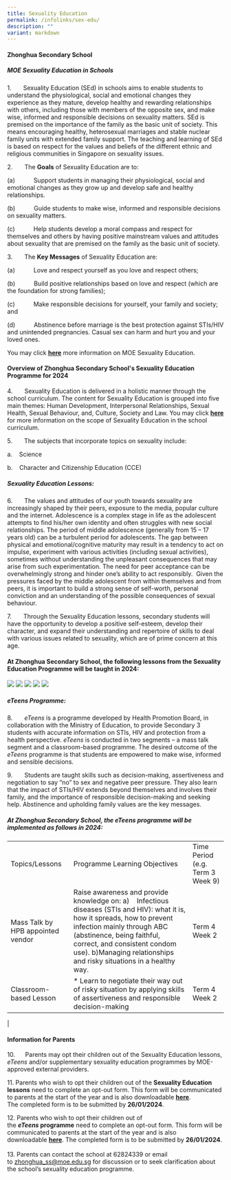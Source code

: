 ```yaml
---
title: Sexuality Education
permalink: /infolinks/sex-edu/
description: ""
variant: markdown
---
```

#### **Zhonghua Secondary School**

##### **MOE Sexuality Education in Schools** 
 

1.&nbsp;&nbsp;&nbsp;&nbsp;&nbsp;&nbsp; Sexuality Education (SEd) in schools aims to enable students to understand the physiological, social and emotional changes they experience as they mature, develop healthy and rewarding relationships with others, including those with members of the opposite sex, and make wise, informed and responsible decisions on sexuality matters. SEd is premised on the importance of the family as the basic unit of society. This means encouraging healthy, heterosexual marriages and stable nuclear family units with extended family support. The teaching and learning of SEd is based on respect for the values and beliefs of the different ethnic and religious communities in Singapore on sexuality issues.

2.&nbsp;&nbsp;&nbsp;&nbsp;&nbsp;&nbsp; The **Goals** of Sexuality Education are to:

(a)&nbsp;&nbsp;&nbsp;&nbsp;&nbsp;&nbsp;&nbsp;&nbsp;&nbsp;&nbsp; Support students in managing their physiological, social and emotional changes as they grow up and develop safe and healthy relationships.

(b)&nbsp;&nbsp;&nbsp;&nbsp;&nbsp;&nbsp;&nbsp;&nbsp;&nbsp;&nbsp; Guide students to make wise, informed and responsible decisions on sexuality matters.

(c)&nbsp;&nbsp;&nbsp;&nbsp;&nbsp;&nbsp;&nbsp;&nbsp;&nbsp;&nbsp; Help students develop a moral compass and respect for themselves and others by having positive mainstream values and attitudes about sexuality that are premised on the family as the basic unit of society.

3.&nbsp;&nbsp;&nbsp;&nbsp;&nbsp;&nbsp; The **Key Messages** of Sexuality Education are:

(a)&nbsp;&nbsp;&nbsp;&nbsp;&nbsp;&nbsp;&nbsp;&nbsp;&nbsp;&nbsp; Love and respect yourself as you love and respect others;

(b)&nbsp;&nbsp;&nbsp;&nbsp;&nbsp;&nbsp;&nbsp;&nbsp;&nbsp;&nbsp; Build positive relationships based on love and respect (which are the foundation for strong families);

(c)&nbsp;&nbsp;&nbsp;&nbsp;&nbsp;&nbsp;&nbsp;&nbsp;&nbsp;&nbsp; Make responsible decisions for yourself, your family and society; and

(d)&nbsp;&nbsp;&nbsp;&nbsp;&nbsp;&nbsp;&nbsp;&nbsp;&nbsp;&nbsp; Abstinence before marriage is the best protection against STIs/HIV and unintended pregnancies. Casual sex can harm and hurt you and your loved ones.

You may click&nbsp;**[here]( ((https://go.gov.sg/moe-sexuality-education)))** more information on MOE Sexuality Education.

#### **Overview of Zhonghua Secondary School's Sexuality Education Programme for 2024**

 4.&nbsp;&nbsp;&nbsp;&nbsp;&nbsp;&nbsp; Sexuality Education is delivered in a holistic manner through the school curriculum. The content for Sexuality Education is grouped into five main themes: Human Development, Interpersonal Relationships, Sexual Health, Sexual Behaviour, and, Culture, Society and Law.
 You may click&nbsp;**[here]( (https://go.gov.sg/moe-sexuality-education-scope))** for more information on the scope of Sexuality Education in the school curriculum.

5.&nbsp;&nbsp;&nbsp;&nbsp;&nbsp;&nbsp; The subjects that incorporate topics on sexuality include:

a.&nbsp;&nbsp;&nbsp; Science

b.&nbsp;&nbsp;&nbsp; Character and Citizenship Education (CCE)

##### **Sexuality Education Lessons:**
6.&nbsp;&nbsp;&nbsp;&nbsp;&nbsp;&nbsp; The values and attitudes of our youth towards sexuality are increasingly shaped by their peers, exposure to the media, popular culture and the internet. Adolescence is a complex stage in life as the adolescent attempts to find his/her own identity and often struggles with new social relationships. The period of middle adolescence (generally from 15 – 17 years old) can be a turbulent period for adolescents. The gap between physical and emotional/cognitive maturity may result in a tendency to act on impulse, experiment with various activities (including sexual activities), sometimes without understanding the unpleasant consequences that may arise from such experimentation. The need for peer acceptance can be overwhelmingly strong and hinder one’s ability to act responsibly.&nbsp; Given the pressures faced by the middle adolescent from within themselves and from peers, it is important to build a strong sense of self-worth, personal conviction and an understanding of the possible consequences of sexual behaviour.

7.&nbsp;&nbsp;&nbsp;&nbsp;&nbsp;&nbsp; Through the Sexuality Education lessons, secondary students will have the opportunity to develop a positive self-esteem, develop their character, and expand their understanding and repertoire of skills to deal with various issues related to sexuality, which are of prime concern at this age.

#### **At Zhonghua Secondary School, the following lessons from the Sexuality Education Programme will be taught in 2024:**
<img src="/images/sec_1_SED.png">
<img src="/images/sec_2_SED.png">
<img src="/images/SEC_3_SED.png">
<img src="/images/SEC_4_SED.png">
<img src="/images/SEC_5_SED.png">

##### **_eTeens_&nbsp;Programme**:
8.&nbsp;&nbsp;&nbsp;&nbsp;&nbsp;&nbsp; _eTeens_ is a programme developed by Health Promotion Board, in collaboration with the Ministry of Education, to provide Secondary 3 students with accurate information on STIs, HIV and protection from a health perspective. _eTeens_ is conducted in two segments – a mass talk segment and a classroom-based programme. The desired outcome of the _eTeens_ programme is that students are empowered to make wise, informed and sensible decisions.
 
9.&nbsp;&nbsp;&nbsp;&nbsp;&nbsp;&nbsp; Students are taught skills such as decision-making, assertiveness and negotiation to say “no” to sex and negative peer pressure. They also learn that the impact of STIs/HIV extends beyond themselves and involves their family, and the importance of responsible decision-making and seeking help. Abstinence and upholding family values are the key messages.

#####  **At Zhonghua Secondary School, the eTeens programme will be implemented as follows in 2024:**

|  |  |  |
|---|---|---|
| Topics/Lessons | Programme Learning Objectives | Time Period (e.g. Term 3 Week 9) |
| Mass Talk by HPB appointed vendor |  Raise awareness and provide knowledge on: a)&nbsp;&nbsp;&nbsp; Infectious diseases (STIs and HIV): what it is, how it spreads, how to prevent infection mainly through ABC (abstinence, being faithful, correct, and consistent condom use). b)Managing relationships and risky situations in a healthy way. | Term 4 Week 2 |
| Classroom-based Lesson | * Learn to negotiate their way out of risky situation by applying skills of assertiveness and responsible decision-making | Term 4 Week 2 |
|

#### **Information for Parents** 
10.&nbsp;&nbsp;&nbsp;&nbsp;&nbsp; Parents may opt their children out of the Sexuality Education lessons, _eTeens_ and/or supplementary sexuality education programmes by MOE-approved external providers.  


  
11\. Parents who wish to opt their children out of the&nbsp;**Sexuality Education lessons**&nbsp;need to complete an opt-out form. This form will be communicated to parents at the start of the year and is also downloadable&nbsp;**[here](/files/Annex_A___Sexuality_Education_Opt_out_form__for_all_levels_.pdf)**. The&nbsp;completed form is to be submitted by&nbsp;**26/01/2024**.  
  
12\. Parents who wish to opt their children out of the&nbsp;**_eTeens_&nbsp;programme**&nbsp;need to complete an opt-out form. This form will be communicated to parents at the start of the year and is also downloadable&nbsp;**[here]([](/files/Annex_B___eTeens_opt_out_form__for_Sec_3_only_.pdf))**.
The completed form is to be submitted by&nbsp;**26/01/2024**.  
&nbsp;&nbsp;  
13\. Parents can contact the school at 62824339 or email to&nbsp;[zhonghua\_ss@moe.edu.sg](mailto:zhonghua_ss@moe.edu.sg)&nbsp;for discussion or to seek clarification about the school’s sexuality education programme.
